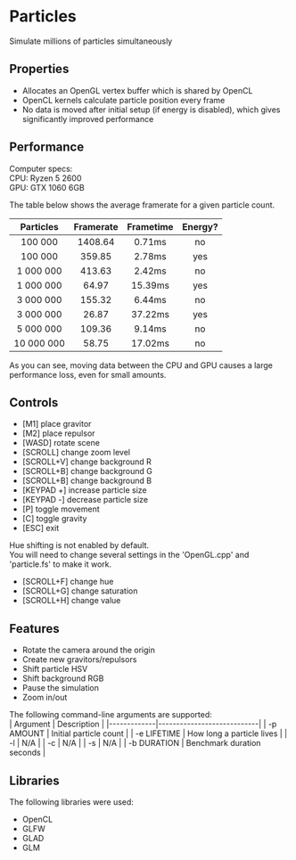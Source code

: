 # Particles
Simulate millions of particles simultaneously

## Properties
* Allocates an OpenGL vertex buffer which is shared by OpenCL
* OpenCL kernels calculate particle position every frame
* No data is moved after initial setup (if energy is disabled), which gives significantly improved performance

## Performance
Computer specs:  
CPU: Ryzen 5 2600  
GPU: GTX 1060 6GB  

The table below shows the average framerate for a given particle count.

|  Particles | Framerate |  Frametime | Energy? |
|:----------:|:---------:|:----------:|:-------:|
|    100 000 |   1408.64 |     0.71ms |      no |
|    100 000 |    359.85 |     2.78ms |     yes |
|  1 000 000 |    413.63 |     2.42ms |      no |
|  1 000 000 |     64.97 |    15.39ms |     yes |
|  3 000 000 |    155.32 |     6.44ms |      no |
|  3 000 000 |     26.87 |    37.22ms |     yes |
|  5 000 000 |    109.36 |     9.14ms |      no |
| 10 000 000 |     58.75 |    17.02ms |      no |

As you can see, moving data between the CPU and GPU causes a large performance loss, even for small amounts.  

## Controls
* [M1] place gravitor
* [M2] place repulsor
* [WASD] rotate scene
* [SCROLL] change zoom level
* [SCROLL+V] change background R
* [SCROLL+B] change background G
* [SCROLL+B] change background B
* [KEYPAD +] increase particle size
* [KEYPAD -] decrease particle size
* [P] toggle movement
* [C] toggle gravity
* [ESC] exit

Hue shifting is not enabled by default.  
You will need to change several settings in the 'OpenGL.cpp' and 'particle.fs' to make it work.
* [SCROLL+F] change hue
* [SCROLL+G] change saturation
* [SCROLL+H] change value

## Features
* Rotate the camera around the origin
* Create new gravitors/repulsors
* Shift particle HSV
* Shift background RGB
* Pause the simulation
* Zoom in/out

The following command-line arguments are supported:  
| Argument    | Description                |
|-------------|----------------------------|
| -p AMOUNT   | Initial particle count     |
| -e LIFETIME | How long a particle lives  |
| -l          | N/A                        |
| -c          | N/A                        |
| -s          | N/A                        |
| -b DURATION | Benchmark duration seconds |

## Libraries
The following libraries were used: 
* OpenCL
* GLFW
* GLAD
* GLM
